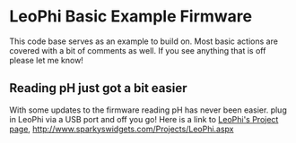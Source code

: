 LeoPhi Basic Example Firmware
================================

This code base serves as an example to build on. Most basic actions are covered with a bit of comments as well.
If you see anything that is off please let me know!

Reading pH just got a bit easier
-------------------------

With some updates to the firmware reading pH has never been easier. plug in LeoPhi via a USB port and off you go!
Here is a link to [LeoPhi's Project page](http://www.sparkyswidgets.com/Projects/LeoPhi.aspx), <http://www.sparkyswidgets.com/Projects/LeoPhi.aspx>


